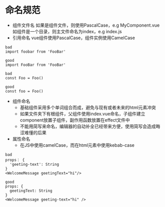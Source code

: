 # 命名规范
* 组件文件名
如果是组件文件，则使用PascalCase，e.g MyComponent.vue
如组件是一个目录，则主文件命名为index，e.g index.js
* 引用命名
vue组件使用PascalCase，组件实例使用CamelCase
```
bad
import foobar from 'FooBar'

good
import FooBar from 'FooBar'

bad
const Foo = Foo()

good
const foo = Foo() 
```
* 组件命名
   * 基础组件采用多个单词组合而成，避免与现有或者未来的html元素冲突
   * 如果文件夹下有根组件，父组件使用index.vue命名，子组件建立component放置子组件，副作用函数放置在effect文件中
   * 不能用简写来命名，编辑器的自动补全已经带来方便，使用简写会造成晦涩难懂的后果
* 属性命名
   * 在JS中使用camelCase，而在html元素中使用kebab-case
```
bad
props： {
  'geeting-text': String
}
<WelcomeMessage geetingText="hi"/>

good
props: {
  geetingText: String
}
<WelcomeMessage geeting-text="hi" />
```
